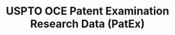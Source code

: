 ---
layout: default
bigquery: https://console.cloud.google.com/bigquery?p=patents-public-data&d=uspto_oce_pair&page=dataset
citation: 'Graham, S. Marco, A., and Miller, A. (2015). “The USPTO Patent Examination
  Research Dataset: A Window on the Process of Patent Examination.”'
contributors: Graham, S. Marco, A., Miller, A.
cost: None
description: The latest version of PatEx (referred to below as the 2020 release) contains
  detailed information on nearly 11.9 million publicly-viewable provisional and non-provisional
  patent applications to the USPTO and over 4.6 million Patent Cooperation Treaty
  (PCT) applications. It is based on data that OCE downloaded from the Patent Examination
  Data System (PEDS) in April, 2021. The PEDS data are sourced from Public PAIR. The
  first time that OCE used PEDS as the basis of PatEx was for the 2019 release. We
  took the PEDS data and organized it into the familiar PatEx data files, which are
  based on the organization of the Public PAIR portal. The data files include information
  on each application’s characteristics, prosecution history, continuation history,
  claims of foreign priority, patent term adjustment history, publication history,
  and correspondence address information.
documentation: 'For the 2019 and later releases, new technical documentation is available
  https://www.uspto.gov/sites/default/files/documents/PatEx-2019-Technical-Doc.pdf


  A document describing the 2014-2017 data sets is available and can be cited as:
  Graham, Stuart J.H. and Marco, Alan C. and Miller, Richard, The USPTO Patent Examination
  Research Dataset: A Window on the Process of Patent Examination (November 30, 2015).
  Available at SSRN: https://ssrn.com/abstract=2702637.'
last_edit: Mon, 04 Apr 2022 19:06:22 GMT
location: https://www.uspto.gov/ip-policy/economic-research/research-datasets/patent-examination-research-dataset-public-pair
maintained_by: EconomicsData@uspto.gov
related_publications: https://ssrn.com/abstract=29956744, https://ssrn.com/abstract=2702637
schema_fields: '[''earliest_pgpub_date'', ''filing_date'', ''correspondence_name_line_1'',
  ''continuation_type'', ''correspondence_city'', ''correspondence_country_name'',
  ''parent_application_number'', ''parent_filing_date'', ''recorded_date'', ''examiner_name_first'',
  ''earliest_pgpub_number'', ''application_type'', ''foreign_parent_date'', ''status_description'',
  ''parent_country_code'', ''aia_first_to_file'', ''customer_number'', ''atty_docket_number'',
  ''inventor_name_middle'', ''uspc_class'', ''file_location'', ''examiner_id'', ''wipo_pub_number'',
  ''correspondence_street_line_1'', ''correspondence_region_name'', ''appl_status_code'',
  ''disposal_type'', ''examiner_name_last'', ''inventor_address_type'', ''small_entity_indicator'',
  ''event_code'', ''foreign_parent_id'', ''child_filing_date'', ''uspc_subclass'',
  ''invention_subject_matter'', ''status_code'', ''confirm_number'', ''sequence_number'',
  ''inventor_name_last'', ''inventor_country_name'', ''application_number'', ''file_location_date'',
  ''correspondence_name_line_2'', ''correspondence_postal_code'', ''patent_number'',
  ''abandon_date'', ''wipo_pub_date'', ''examiner_name_middle'', ''event_description'',
  ''correspondence_street_line_2'', ''child_application_number'', ''application_number_pair'',
  ''inventor_name_first'', ''inventor_country_code'', ''examiner_art_unit'', ''patent_issue_date'',
  ''inventor_rank'', ''appl_status_date'', ''invention_title'', ''correspondence_region_code'',
  ''inventor_region_code'', ''correspondence_country_code'', ''parent_country'']'
shortname: patex
tags:
- patents
- legal
- history
terms_of_use: 'USPTO’s online databases are not designed or intended to be a source
  for bulk downloads of USPTO data when accessed through the website’s interfaces.
  Individuals, companies, IP addresses, or blocks of IP addresses who, in effect,
  deny or decrease service by generating unusually high numbers of database accesses
  (searches, pages, or hits), whether generated manually or in an automated fashion,
  may be denied access to USPTO servers without notice.


  Bulk data products may be separately obtained from the USPTO, either for free or
  at the cost of dissemination. For details, see information on Electronic Bulk Data
  Products: https://www.uspto.gov/learning-and-resources/electronic-bulk-data-products'
title: USPTO OCE Patent Examination Research Data (PatEx)
uuid: 4342caa7-23af-420c-b2f6-6088f133df6a
---